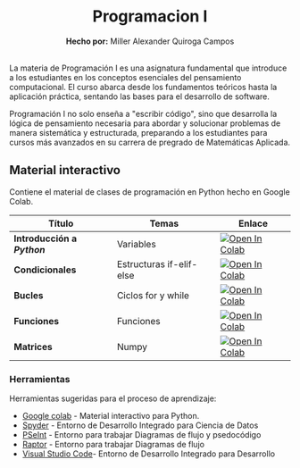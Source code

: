 <div align="center">
	<h1><strong>Programacion I</strong></h1>
	<strong>Hecho por:</strong> Miller Alexander Quiroga Campos
</div>
<br>

<p>
La materia de Programación I es una asignatura fundamental que introduce a los estudiantes en los conceptos esenciales del pensamiento computacional. El curso abarca desde los fundamentos teóricos hasta la aplicación práctica, sentando las bases para el desarrollo de software. 

Programación I no solo enseña a "escribir código", sino que desarrolla la lógica de pensamiento necesaria para abordar y solucionar problemas de manera sistemática y estructurada, preparando a los estudiantes para cursos más avanzados en su carrera de pregrado de Matemáticas Aplicada.
</p>

## __Material interactivo__

Contiene el material de clases de programación en Python hecho en Google Colab.

<div align="center">
	
| Título | Temas | Enlace |
| ------ | ------- | ------ |
| __Introducción a *Python*__ | Variables | [![Open In Colab](https://colab.research.google.com/assets/colab-badge.svg)](https://colab.research.google.com/) |
| __Condicionales__ | Estructuras if-elif-else | [![Open In Colab](https://colab.research.google.com/assets/colab-badge.svg)](https://colab.research.google.com/) |
| __Bucles__ | Ciclos for y while | [![Open In Colab](https://colab.research.google.com/assets/colab-badge.svg)](https://colab.research.google.com/) |
| __Funciones__ | Funciones | [![Open In Colab](https://colab.research.google.com/assets/colab-badge.svg)](https://colab.research.google.com/) |
| __Matrices__ | Numpy | [![Open In Colab](https://colab.research.google.com/assets/colab-badge.svg)](https://colab.research.google.com/) |

</div>


### __Herramientas__

Herramientas sugeridas para el proceso de aprendizaje:

* [Google colab](https://colab.research.google.com/notebooks/intro.ipynb?utm_source=scs-index#recent=true) - Material interactivo para Python.
* [Spyder](https://www.spyder-ide.org/) - Entorno de Desarrollo Integrado para Ciencia de Datos
* [PSeInt](https://pseint.sourceforge.net/) - Entorno para trabajar Diagramas de flujo y psedocódigo
* [Raptor](https://raptor.martincarlisle.com/) - Entorno para trabajar Diagramas de flujo
* [Visual Studio Code](https://code.visualstudio.com/)- Entorno de Desarrollo Integrado para Desarrollo
